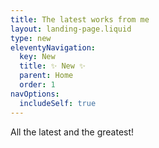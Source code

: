```yaml
---
title: The latest works from me
layout: landing-page.liquid
type: new
eleventyNavigation:
  key: New
  title: ✨ New ✨
  parent: Home
  order: 1
navOptions:
  includeSelf: true
---
```


All the latest and the greatest!
